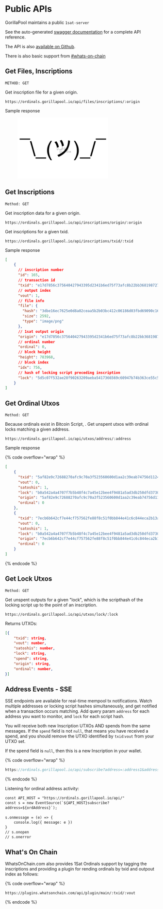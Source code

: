 # Public APIs

GorillaPool maintains a public `1sat-server`

See the auto-generated [swagger documentation](https://ordinals.gorillapool.io/api/docs/) for a complete API reference.

The API is also [available on Github](https://github.com/shruggr/1sat-server).

There is also basic support from [#whats-on-chain](public-apis.md#whats-on-chain "mention")

## Get Files, Inscriptions

```
METHOD: GET
```

Get inscription file for a given origin.&#x20;

```
https://ordinals.gorillapool.io/api/files/inscriptions/:origin
```

Sample response

<figure><img src=".gitbook/assets/image.png" alt=""><figcaption></figcaption></figure>

## Get Inscriptions

```
Method: GET
```

Get inscription data for a given origin.

```
https://ordinals.gorillapool.io/api/inscriptions/origin/:origin
```

Get inscriptions for a given txid.

```
https://ordinals.gorillapool.io/api/inscriptions/txid/:txid
```

Sample response

```json
[
    {
      // inscription number
      "id": 165, 
      // transaction id
      "txid": "e17d7856c375640427943395d2341b6ed75f73afc8b22bb3681987278978a584",
      // output index
      "vout": 1,
      // file info
      "file": {
        "hash": "3dbe16ec7625e0d8a02ceaa5b2b03bc412c06186d03fbd69090c162469cf0292",
        "size": 2592,
        "type": "image/png"
      },
      // 1sat output origin
      "origin": "e17d7856c375640427943395d2341b6ed75f73afc8b22bb3681987278978a584_1",
      // ordinal number
      "ordinal": 0,
      // block height
      "height": 783968,
      // block index
      "idx": 756,
      // hash of locking script preceding inscription
      "lock": "5d5c07f532ae28f90263209aeba5417366569c60947b74b363ce55c5d57d253d"
    }
]
```

## Get Ordinal Utxos

```
Method: GET
```

Because ordinals exist in Bitcoin Script, . Get unspent utxos with ordinal locks matching a given address.

```
https://ordinals.gorillapool.io/api/utxos/address/:address
```

Sample response

{% code overflow="wrap" %}
```json
[
    {
      "txid": "5af82e9c72688270afc9c70a3f523560600d1aa2c39eab74756d11243f4752ba",
      "vout": 0,
      "satoshis": 1,
      "lock": "b0a542a4a4707f7b5b48f4c7a45e12bee4f9481a5ad3db250dfd3730f5ff4225",
      "origin": "5af82e9c72688270afc9c70a3f523560600d1aa2c39eab74756d11243f4752ba_0",
      "ordinal": 0
    },
    {
      "txid": "7ecb6b642cf7e44cf757562fe88f8c51f0bb844e41c6c844eca2b13af8c49ca0",
      "vout": 0,
      "satoshis": 1,
      "lock": "b0a542a4a4707f7b5b48f4c7a45e12bee4f9481a5ad3db250dfd3730f5ff4225",
      "origin": "7ecb6b642cf7e44cf757562fe88f8c51f0bb844e41c6c844eca2b13af8c49ca0_0",
      "ordinal": 0
    }
]
```
{% endcode %}

## Get Lock Utxos

```
Method: GET
```

Get unspent outputs for a given "lock", which is the scripthash of the locking script up to the point of an inscription.

```
https://ordinals.gorillapool.io/api/utxos/lock/:lock
```

Returns UTXOs:

```json
[{
    "txid": string,
    "vout": number,
    "satoshis": number,
    "lock": string,
    "spend": string,
    "origin": string,
    "ordinal": number,
}]
```

## Address Events - SSE

SSE endpoints are available for real-time mempool tx notifications. Watch multiple addresses or locking script hashes simultaneously, and get notified when a transaction occurs matching. Add query param `address` for each address you want to monitor, and `lock` for each script hash.

You will receive both new Inscription UTXOs AND spends from the same messages. If the `spend` field is not `null`, that means you have received a spend, and you should remove the UTXO identified by `txid`:`vout` from your UTXO set.

If the spend field is `null`, then this is a new Inscription in your wallet.

{% code overflow="wrap" %}
```javascript
https://ordinals.gorillapool.io/api/subscribe?address=:address1&address=:address2&lock=:lock1&...
```
{% endcode %}

Listening for ordinal address activity:

```tsx
const API_HOST = "https://ordinals.gorillapool.io/api/"
const s = new EventSource(`${API_HOST}subscribe?address=${ordAddress}`);

s.onmessage = (e) => {
    console.log({ message: e })
}
// s.onopen
// s.onerror
```

## What's On Chain

WhatsOnChain.com also provides 1Sat Ordinals support by tagging the inscriptions and providing a plugin for rending ordinals by txid and outpout index as follows:

{% code overflow="wrap" %}
```
https://plugins.whatsonchain.com/api/plugin/main/:txid/:vout
```
{% endcode %}
